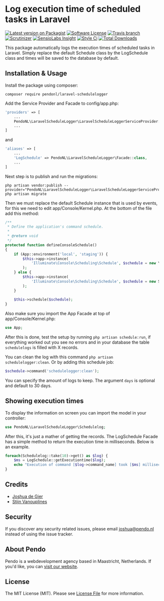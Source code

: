 # Log execution time of scheduled tasks in Laravel

[![Latest version on Packagist](https://img.shields.io/packagist/v/pendonl/laravel-schedulelogger.svg?style=flat-square)](https://packagist.org/packages/pendonl/laravel-schedulelogger)
[![Software License](https://img.shields.io/badge/license-MIT-brightgreen.svg?style=flat-square)](LICENSE)
[![Travis branch](https://img.shields.io/travis/PendoNL/laravel-schedulelogger/master.svg)](https://travis-ci.org/PendoNL/laravel-schedulelogger)
[![Scrutinizer](https://img.shields.io/scrutinizer/g/PendoNL/laravel-schedulelogger.svg)](https://scrutinizer-ci.com/g/PendoNL/laravel-schedulelogger/)
[![SensioLabs Insight](https://img.shields.io/sensiolabs/i/9651207b-70ba-4b0d-a1ce-dd3329b66649.svg)](https://insight.sensiolabs.com/projects/9651207b-70ba-4b0d-a1ce-dd3329b66649)
[![Style Ci](https://styleci.io/repos/74034902/shield)](https://styleci.io/repos/74034902/)
[![Total Downloads](https://img.shields.io/packagist/dt/pendonl/laravel-schedulelogger.svg?style=flat-square)](https://packagist.org/packages/pendonl/laravel-schedulelogger)

This package automatically logs the execution times of scheduled tasks in Laravel. Simply replace the default Schedule class by the LogSchedule class and times will be saved to the database by default.

## Installation & Usage

Install the package using composer:

`composer require pendonl/laravel-schedulelogger`

Add the Service Provider and Facade to config/app.php:

```php
'providers' => [
    ...
    PendoNL\LaravelScheduleLogger\LaravelScheduleLoggerServiceProvider::class,
    ...
]
```

and

```php
'aliases' => [
    ...
    'LogSchedule' => PendoNL\LaravelScheduleLogger\Facade::class,
    ...
]
```

Next step is to publish and run the migrations:

```console
php artisan vendor:publish --provider="PendoNL\LaravelScheduleLogger\LaravelScheduleLoggerServiceProvider"
php artisan migrate
```

Then we must replace the default Schedule instance that is used by events, for this we need to edit app/Console/Kernel.php. At the bottom of the file add this method:

```php
/**
 * Define the application's command schedule.
 *
 * @return void
 */
protected function defineConsoleSchedule()
{
    if (App::environment('local', 'staging')) {
        $this->app->instance(
            'Illuminate\Console\Scheduling\Schedule', $schedule = new \PendoNL\LaravelScheduleLogger\Console\Scheduling\LogSchedule
        );
    } else {
        $this->app->instance(
            'Illuminate\Console\Scheduling\Schedule', $schedule = new Schedule
        );
    }
    
    $this->schedule($schedule);
}
```

Also make sure you import the App Facade at top of app/Console/Kernel.php:

```php
use App;
```

After this is done, test the setup by running `php artisan schedule:run`, if everything worked out you see no errors and in your database the table `schedulelogs` is filled with X records.

You can clean the log with this command `php artisan schedulelogger:clean`. Or by adding this schedule job:
```php
$schedule->command('schedulelogger:clean');
```
You can specify the amount of logs to keep. The argument `days` is optional and default to 30 days.

## Showing execution times

To display the information on screen you can import the model in your controller:

```php
use PendoNL\LaravelScheduleLogger\Schedulelog;
```

After this, it's just a mather of getting the records. The LogSchedule Facade has a simple method to return the execution time in milliseconds. Below is an example.

```php
foreach(Schedulelog::take(10)->get() as $log) {
    $ms = LogSchedule::getExecutiontime($log);
    echo "Execution of command [$log->command_name] took [$ms] milliseconds";
}
```

## Credits
- [Joshua de Gier](mailto:joshua@pendo.nl)
- [Stijn Vanouplines](mailto:stijn@solitweb.be)

## Security

If you discover any security related issues, please email joshua@pendo.nl instead of using the issue tracker.

## About Pendo
Pendo is a webdevelopment agency based in Maastricht, Netherlands. If you'd like, you can [visit our website](https://pendo.nl).

## License

The MIT License (MIT). Please see [License File](LICENSE) for more information.
